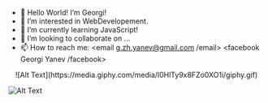- 👋 Hello World! I’m Georgi!
- 👀 I’m interested in WebDevelopement.
- 🌱 I’m currently learning JavaScript!
- 💞️ I’m looking to collaborate on ...
- 📫 How to reach me:
<email g.zh.yanev@gmail.com /email>
<facebook Georgi Yanev /facebook>



<div id="header" align="center">
 ![Alt Text](https://media.giphy.com/media/l0HlTy9x8FZo0XO1i/giphy.gif)
</div>






![Alt Text](https://media.giphy.com/media/l0HlTy9x8FZo0XO1i/giphy.gif)
